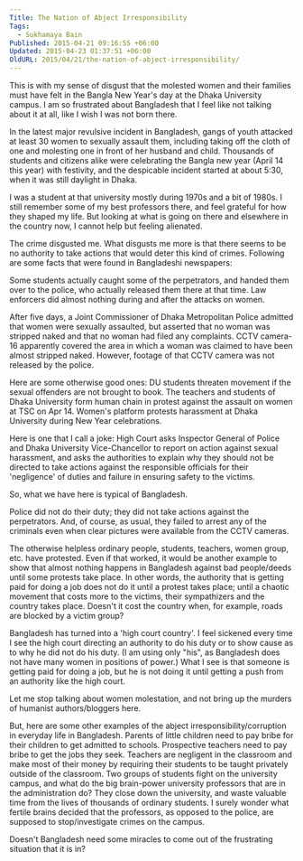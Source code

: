 ```yaml
---
Title: The Nation of Abject Irresponsibility
Tags:
  - Sukhamaya Bain
Published: 2015-04-21 09:16:55 +06:00
Updated: 2015-04-23 01:37:51 +06:00
OldURL: 2015/04/21/the-nation-of-abject-irresponsibility/
---
```


This is with my sense of disgust that the molested women and their families must have felt in the Bangla New Year's day at the Dhaka University campus. I am so frustrated about Bangladesh that I feel like not talking about it at all, like I wish I was not born there.

In the latest major revulsive incident in Bangladesh, gangs of youth attacked at least 30 women to sexually assault them, including taking off the cloth of one and molesting one in front of her husband and child. Thousands of students and citizens alike were celebrating the Bangla new year (April 14 this year) with festivity, and the despicable incident started at about 5:30, when it was still daylight in Dhaka.

I was a student at that university mostly during 1970s and a bit of 1980s. I still remember some of my best professors there, and feel grateful for how they shaped my life. But looking at what is going on there and elsewhere in the country now, I cannot help but feeling alienated.

The crime disgusted me. What disgusts me more is that there seems to be no authority to take actions that would deter this kind of crimes. Following are some facts that were found in Bangladeshi newspapers:

Some students actually caught some of the perpetrators, and handed them over to the police, who actually released them there at that time. Law enforcers did almost nothing during and after the attacks on women.

After five days, a Joint Commissioner of Dhaka Metropolitan Police admitted that women were sexually assaulted, but asserted that no woman was stripped naked and that no woman had filed any complaints. CCTV camera-16 apparently covered the area in which a woman was claimed to have been almost stripped naked. However, footage of that CCTV camera was not released by the police.

Here are some otherwise good ones: DU students threaten movement if the sexual offenders are not brought to book. The teachers and students of Dhaka University form human chain in protest against the assault on women at TSC on Apr 14. Women's platform protests harassment at Dhaka University during New Year celebrations.

Here is one that I call a joke: High Court asks Inspector General of Police and Dhaka University Vice-Chancellor to report on action against sexual harassment, and asks the authorities to explain why they should not be directed to take actions against the responsible officials for their 'negligence' of duties and failure in ensuring safety to the victims.

So, what we have here is typical of Bangladesh.

Police did not do their duty; they did not take actions against the perpetrators. And, of course, as usual, they failed to arrest any of the criminals even when clear pictures were available from the CCTV cameras.

The otherwise helpless ordinary people, students, teachers, women group, etc. have protested. Even if that worked, it would be another example to show that almost nothing happens in Bangladesh against bad people/deeds until some protests take place. In other words, the authority that is getting paid for doing a job does not do it until a protest takes place; until a chaotic movement that costs more to the victims, their sympathizers and the country takes place. Doesn't it cost the country when, for example, roads are blocked by a victim group?

Bangladesh has turned into a 'high court country'. I feel sickened every time I see the high court directing an authority to do his duty or to show cause as to why he did not do his duty. (I am using only "his", as Bangladesh does not have many women in positions of power.) What I see is that someone is getting paid for doing a job, but he is not doing it until getting a push from an authority like the high court.

Let me stop talking about women molestation, and not bring up the murders of humanist authors/bloggers here.

But, here are some other examples of the abject irresponsibility/corruption in everyday life in Bangladesh. Parents of little children need to pay bribe for their children to get admitted to schools. Prospective teachers need to pay bribe to get the jobs they seek. Teachers are negligent in the classroom and make most of their money by requiring their students to be taught privately outside of the classroom. Two groups of students fight on the university campus, and what do the big brain-power university professors that are in the administration do? They close down the university, and waste valuable time from the lives of thousands of ordinary students. I surely wonder what fertile brains decided that the professors, as opposed to the police, are supposed to stop/investigate crimes on the campus.

Doesn't Bangladesh need some miracles to come out of the frustrating situation that it is in?

